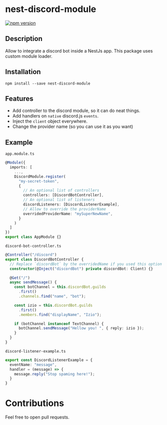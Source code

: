 # nest-discord-module

[![npm version](https://badge.fury.io/js/nest-discord-module.svg)](https://badge.fury.io/js/nest-discord-module)

## Description

Allow to integrate a discord bot inside a NestJs app. This package uses custom module loader.

## Installation

`npm install --save nest-discord-module`

## Features

- Add controller to the discord module, so it can do neat things.
- Add handlers on `native` discord.js `events`.
- Inject the `client` object everywhere.
- Change the provider name (so you can use it as you want)

## Example

`app.module.ts`

```ts
@Module({
  imports: [
    ...,
    DiscordModule.register(
      "my-secret-token",
      {
        // An optional list of controllers
        controllers: [DiscordBotController],
        // An optional list of listeners
        discordListeners: [DiscordListenerExample],
        // Allow to override the providerName
        overridedProviderName: "mySuperNewName",
      }
    )
  ]
})
export class AppModule {}
```

`discord-bot-controller.ts`

```ts
@Controller("/discord")
export class DiscordBotController {
  // Replace `discordBot` by the overridedName if you used this option
  constructor(@Inject("discordBot") private discordBot: Client) {}

  @Get("/")
  async sendMessage() {
    const botChannel = this.discordBot.guilds
      .first()
      .channels.find("name", "bot");

    const izio = this.discordBot.guilds
      .first()
      .members.find("displayName", "Izio");

    if (botChannel instanceof TextChannel) {
      botChannel.sendMessage("Hellow you! ", { reply: izio });
    }
  }
}
```

`discord-listener-example.ts`

```ts
export const DiscordListenerExample = {
  eventName: "message",
  handler = (message) => {
    message.reply("Stop spaming here!");
  }
}
```

# Contributions

Feel free to open pull requests.
